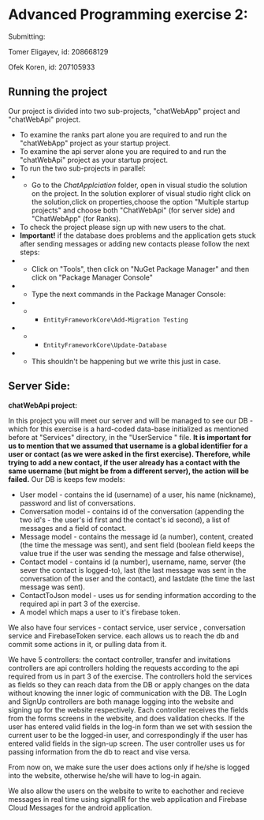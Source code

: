 ﻿

# Advanced Programming exercise 2:
Submitting:

Tomer Eligayev, id: 208668129

Ofek Koren, id: 207105933

## **Running the project**	
Our project is divided into two sub-projects, "chatWebApp" project and "chatWebApi" project.
-  To examine the ranks part alone you are required to and run the "chatWebApp" project as your startup project. 
- To examine the api server alone you are required to and run the "chatWebApi" project as your startup project. 
-  To run the two sub-projects in parallel:
-   - Go to the *ChatApplciation* folder, open in visual studio the solution on the project. In the solution explorer of visual studio right click on the solution,click on properties,choose the option "Multiple startup projects" and choose both "ChatWebApi" (for server side) and "ChatWebApp" (for Ranks).
- To check the project please sign up with new users to the chat.
- **Important!** if the database does problems and the application gets stuck after sending messages or adding new contacts please follow the next steps:
- - Click on "Tools", then click on "NuGet Package Manager" and then click on "Package Manager Console"
- - Type the next commands in the Package Manager Console:
- - - `EntityFrameworkCore\Add-Migration Testing` 
- - - `EntityFrameworkCore\Update-Database`
- - This shouldn't be happening but we write this just in case.


## **Server Side:**
**chatWebApi project:**

In this project you will meet our server and will be managed to see our DB - which for this exercise is a hard-coded data-base initialized as mentioned before at "Services" directory, in the "UserService " file.
**It is important for us to mention that we assumed that username is a global identifier for a user or contact (as we were asked in the first exercise). Therefore, while trying to add a new contact, if the user already has a contact with the same username (but might be from a different server), the action will be failed.**
Our DB is keeps few models:
- User model - contains the id (username) of a user, his name (nickname), password and list of conversations.
- Conversation model - contains id of the conversation (appending the two id's - the user's id first and the contact's id second), a list of messages and a field of contact.
- Message model - contains the message id (a number), content, created (the time the message was sent), and sent field (boolean field keeps the value true if the user was sending the message and false otherwise),
- Contact model - contains id (a number), username, name, server (the sever the contact is logged-to), last (the last message was sent in the conversation of the user and the contact), and lastdate (the time the last message was sent).
- ContactToJson model - uses us for sending information according to the required api in part 3 of the exercise.
- A model which maps a user to it's firebase token.

We also have four services - contact service, user service , conversation service and FirebaseToken service. each allows us to reach the db and commit some actions in it, or pulling data from it.

We have 5 controllers: the contact controller, transfer and invitations controllers are api controllers holding the requests according to the api required from us in part 3 of the exercise. The controllers hold the services as fields so they can reach data from the DB or apply changes on the data without knowing the inner logic of communication with the DB.
The LogIn and SignUp controllers are both manage logging into the website and signing up for the website respectively. Each controller receives the fields from the forms screens in the website, and does validation checks. If the user has entered valid fields in the log-in form than we set with session the current user to be the logged-in user, and correspondingly if the user has entered valid fields in the sign-up screen.
The user controller uses us for passing information from the db to react and vise versa.

From now on, we make sure the user does actions only if he/she is logged into the website, otherwise he/she will have to log-in again. 

We also allow the users on the website to write to eachother and recieve messages in real time using signalIR for the web application and Firebase Cloud Messages for the android application.
